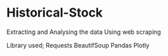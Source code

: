 # Historical-Stock
Extracting and Analysing the data Using web scraping 

Library used;
Requests
BeautifSoup
Pandas
Plotly
